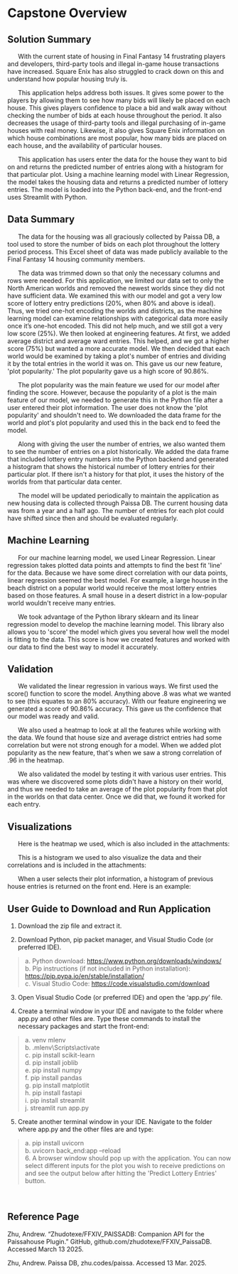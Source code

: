 # Capstone Overview

## Solution Summary
    
&nbsp; &nbsp; &nbsp; With the current state of housing in Final Fantasy 14 frustrating players and developers, third-party tools and illegal in-game house transactions have increased. Square Enix has also struggled to crack down on this and understand how popular housing truly is.


&nbsp; &nbsp; &nbsp; This application helps address both issues. It gives some power to the players by allowing them to see how many bids will likely be placed on each house. This gives players confidence to place a bid and walk away without checking the number of bids at each house throughout the period. It also decreases the usage of third-party tools and illegal purchasing of in-game houses with real money. Likewise, it also gives Square Enix information on which house combinations are most popular, how many bids are placed on each house, and the availability of particular houses.	


&nbsp; &nbsp; &nbsp; This application has users enter the data for the house they want to bid on and returns the predicted number of entries along with a histogram for that particular plot. Using a machine learning model with Linear Regression, the model takes the housing data and returns a predicted number of lottery entries. The model is loaded into the Python back-end, and the front-end uses Streamlit with Python. 


## Data Summary

&nbsp; &nbsp; &nbsp; The data for the housing was all graciously collected by Paissa DB, a tool used to store the number of bids on each plot throughout the lottery period process. This Excel sheet of data was made publicly available to the Final Fantasy 14 housing community members.


&nbsp; &nbsp; &nbsp; The data was trimmed down so that only the necessary columns and rows were needed. For this application, we limited our data set to only the North American worlds and removed the newest worlds since they did not have sufficient data. We examined this with our model and got a very low score of lottery entry predictions (20%, when 80% and above is ideal). Thus, we tried one-hot encoding the worlds and districts, as the machine learning model can examine relationships with categorical data more easily once it’s one-hot encoded. This did not help much, and we still got a very low score (25%). We then looked at engineering features. At first, we added average district and average ward entries. This helped, and we got a higher score (75%) but wanted a more accurate model. We then decided that each world would be examined by taking a plot's number of entries and dividing it by the total entries in the world it was on. This gave us our new feature, 'plot popularity.' The plot popularity gave us a high score of 90.86%. 


&nbsp; &nbsp; &nbsp; The plot popularity was the main feature we used for our model after finding the score. However, because the popularity of a plot is the main feature of our model, we needed to generate this in the Python file after a user entered their plot information. The user does not know the 'plot popularity' and shouldn't need to. We downloaded the data frame for the world and plot's plot popularity and used this in the back end to feed the model. 

 
 &nbsp; &nbsp; &nbsp; Along with giving the user the number of entries, we also wanted them to see the number of entries on a plot historically. We added the data frame that included lottery entry numbers into the Python backend and generated a histogram that shows the historical number of lottery entries for their particular plot. If there isn't a history for that plot, it uses the history of the worlds from that particular data center.

 
 &nbsp; &nbsp; &nbsp; The model will be updated periodically to maintain the application as new housing data is collected through Paissa DB. The current housing data was from a year and a half ago. The number of entries for each plot could have shifted since then and should be evaluated regularly.  


## Machine Learning  
	
&nbsp; &nbsp; &nbsp; For our machine learning model, we used Linear Regression. Linear regression takes plotted data points and attempts to find the best fit 'line' for the data. Because we have some direct correlation with our data points, linear regression seemed the best model. For example, a large house in the beach district on a popular world would receive the most lottery entries based on those features. A small house in a desert district in a low-popular world wouldn't receive many entries. 

&nbsp; &nbsp; &nbsp; We took advantage of the Python library sklearn and its linear regression model to develop the machine learning model. This library also allows you to 'score' the model which gives you several how well the model is fitting to the data. This score is how we created features and worked with our data to find the best way to model it accurately.

## Validation 

&nbsp; &nbsp; &nbsp; We validated the linear regression in various ways. We first used the score() function to score the model. Anything above .8 was what we wanted to see (this equates to an 80% accuracy). With our feature engineering we generated a score of 90.86% accuracy. This gave us the confidence that our model was ready and valid.

&nbsp; &nbsp; &nbsp; We also used a heatmap to look at all the features while working with the data. We found that house size and average district entries had some correlation but were not strong enough for a model. When we added plot popularity as the new feature, that's when we saw a strong correlation of .96 in the heatmap. 
	
&nbsp; &nbsp; &nbsp; We also validated the model by testing it with various user entries. This was where we discovered some plots didn't have a history on their world, and thus we needed to take an average of the plot popularity from that plot in the worlds on that data center. Once we did that, we found it worked for each entry. 

## Visualizations  

 &nbsp; &nbsp; &nbsp; Here is the heatmap we used, which is also included in the attachments:

 
 &nbsp; &nbsp; &nbsp; This is a histogram we used to also visualize the data and their correlations and is included in the attachments: 

 
&nbsp; &nbsp; &nbsp; When a user selects their plot information, a histogram of previous house entries is returned on the front end. Here is an example:
 
## User Guide to Download and Run Application  


1.	Download the zip file and extract it.  


2.	Download Python, pip packet manager, and Visual Studio Code (or preferred IDE).  
> a.	Python download: https://www.python.org/downloads/windows/  
> b.	Pip instructions (if not included in Python installation): https://pip.pypa.io/en/stable/installation/  
> c.	Visual Studio Code: https://code.visualstudio.com/download  


3.	Open Visual Studio Code (or preferred IDE) and open the ‘app.py’ file.   


4.	Create a terminal window in your IDE and navigate to the folder where app.py and other files are. Type these commands to install the necessary packages and start the front-end:   
> a.	venv mlenv  
> b.	.mlenv\Scripts\activate  
> c.	pip install scikit-learn  
> d.	pip install joblib  
> e.	pip install numpy  
> f.	pip install pandas  
> g.	pip install matplotlit  
> h.	pip install fastapi  
> i.	pip install streamlit  
> j.	streamlit run app.py  


5.	Create another terminal window in your IDE. Navigate to the folder where app.py and the other files are and type:  
> a.	pip install uvicorn  
> b.	uvicorn back_end:app –reload  
> 6.	A browser window should pop up with the application. You can now select different inputs for the plot you wish to receive predictions on and see the output below after hitting the 'Predict Lottery Entries' button.  


 
## Reference Page

Zhu, Andrew. “Zhudotexe/FFXIV_PAISSADB: Companion API for the Paissahouse Plugin.” GitHub, github.com/zhudotexe/FFXIV_PaissaDB. Accessed March 13 2025. 


Zhu, Andrew. Paissa DB, zhu.codes/paissa. Accessed 13 Mar. 2025.
